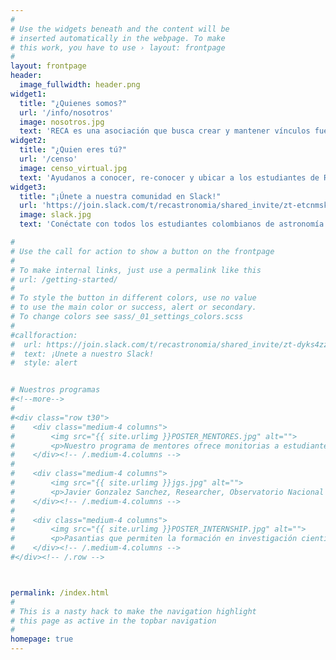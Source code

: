 ```yaml
---
#
# Use the widgets beneath and the content will be
# inserted automatically in the webpage. To make
# this work, you have to use › layout: frontpage
#
layout: frontpage
header:
  image_fullwidth: header.png
widget1:
  title: "¿Quienes somos?"
  url: '/info/nosotros'
  image: nosotros.jpg
  text: 'RECA es una asociación que busca crear y mantener vínculos fuertes entre los estudiantes de astronomía de Colombia.'
widget2:
  title: "¿Quien eres tú?"
  url: '/censo'
  image: censo_virtual.jpg
  text: 'Ayudanos a conocer, re-conocer y ubicar a los estudiantes de RECA. Si eres colombiano y estas proyectandote profesionalmente en astronomía por favor llena nuestro censo electronico.'
widget3:
  title: "¡Únete a nuestra comunidad en Slack!"
  url: 'https://join.slack.com/t/recastronomia/shared_invite/zt-etcnmski-Owytv7Ov8WEEWP4~pUGqzw'
  image: slack.jpg
  text: 'Conéctate con todos los estudiantes colombianos de astronomía del país y del exterior. Encontrarás diferentes canales para consejos, noticias, eventos y más.'

#
# Use the call for action to show a button on the frontpage
#
# To make internal links, just use a permalink like this
# url: /getting-started/
#
# To style the button in different colors, use no value
# to use the main color or success, alert or secondary.
# To change colors see sass/_01_settings_colors.scss
#
#callforaction:
#  url: https://join.slack.com/t/recastronomia/shared_invite/zt-dyks4zz6-kLfGl_4QPXLETtxn~DaFAQ
#  text: ¡Unete a nuestro Slack!
#  style: alert


# Nuestros programas
#<!--more-->
#
#<div class="row t30">
#    <div class="medium-4 columns">
#        <img src="{{ site.urlimg }}POSTER_MENTORES.jpg" alt="">
#        <p>Nuestro programa de mentores ofrece monitorias a estudiantes de astronomía que esten en ultimos semestres de la carrera en Fisica o areas afines y que se encuentren interesados en perseguir una carrera en astronomía</p>
#    </div><!-- /.medium-4.columns -->
#
#    <div class="medium-4 columns">
#        <img src="{{ site.urlimg }}jgs.jpg" alt="">
#        <p>Javier Gonzalez Sanchez, Researcher, Observatorio Nacional de Rio de Janeiro</p>
#    </div><!-- /.medium-4.columns -->
#
#    <div class="medium-4 columns">
#        <img src="{{ site.urlimg }}POSTER_INTERNSHIP.jpg" alt="">
#        <p>Pasantias que permiten la formación en investigación científica en Astronomía, Astrofísica y Cosmología dirigido a estudiantes de instituciones colombianas.</p>
#    </div><!-- /.medium-4.columns -->
#</div><!-- /.row -->



permalink: /index.html
#
# This is a nasty hack to make the navigation highlight
# this page as active in the topbar navigation
#
homepage: true
---
```


